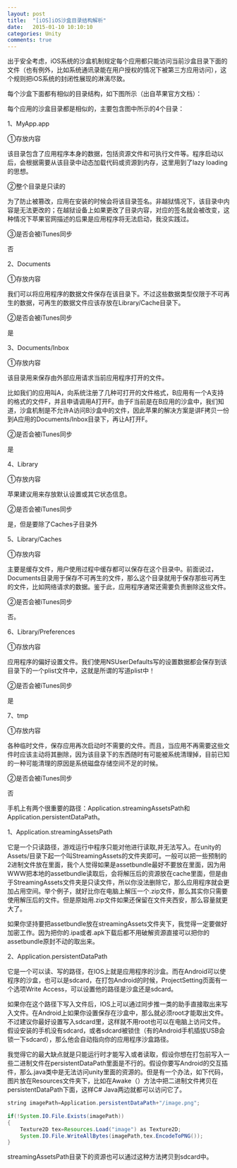 ```yaml
---
layout: post
title:  "[iOS]iOS沙盒目录结构解析"
date:   2015-01-10 10:10:10
categories: Unity
comments: true
---
```


出于安全考虑，iOS系统的沙盒机制规定每个应用都只能访问当前沙盒目录下面的文件（也有例外，比如系统通讯录能在用户授权的情况下被第三方应用访问），这个规则把iOS系统的封闭性展现的淋漓尽致。

每个沙盒下面都有相似的目录结构，如下图所示（出自苹果官方文档）：

每个应用的沙盒目录都是相似的，主要包含图中所示的4个目录：

1、MyApp.app

①存放内容

该目录包含了应用程序本身的数据，包括资源文件和可执行文件等。程序启动以后，会根据需要从该目录中动态加载代码或资源到内存，这里用到了lazy loading的思想。

②整个目录是只读的

为了防止被篡改，应用在安装的时候会将该目录签名。非越狱情况下，该目录中内容是无法更改的；在越狱设备上如果更改了目录内容，对应的签名就会被改变，这种情况下苹果官网描述的后果是应用程序将无法启动，我没实践过。

③是否会被iTunes同步

否

2、Documents

①存放内容

我们可以将应用程序的数据文件保存在该目录下。不过这些数据类型仅限于不可再生的数据，可再生的数据文件应该存放在Library/Cache目录下。

②是否会被iTunes同步

是

3、Documents/Inbox

①存放内容

该目录用来保存由外部应用请求当前应用程序打开的文件。

比如我们的应用叫A，向系统注册了几种可打开的文件格式，B应用有一个A支持的格式的文件F，并且申请调用A打开F。由于F当前是在B应用的沙盒中，我们知道，沙盒机制是不允许A访问B沙盒中的文件，因此苹果的解决方案是讲F拷贝一份到A应用的Documents/Inbox目录下，再让A打开F。

②是否会被iTunes同步

是

4、Library

①存放内容

苹果建议用来存放默认设置或其它状态信息。

②是否会被iTunes同步

是，但是要除了Caches子目录外

5、Library/Caches

①存放内容

主要是缓存文件，用户使用过程中缓存都可以保存在这个目录中。前面说过，Documents目录用于保存不可再生的文件，那么这个目录就用于保存那些可再生的文件，比如网络请求的数据。鉴于此，应用程序通常还需要负责删除这些文件。

②是否会被iTunes同步

否。

6、Library/Preferences

①存放内容

应用程序的偏好设置文件。我们使用NSUserDefaults写的设置数据都会保存到该目录下的一个plist文件中，这就是所谓的写道plist中！

②是否会被iTunes同步

是

7、tmp

①存放内容

各种临时文件，保存应用再次启动时不需要的文件。而且，当应用不再需要这些文件时应该主动将其删除，因为该目录下的东西随时有可能被系统清理掉，目前已知的一种可能清理的原因是系统磁盘存储空间不足的时候。

②是否会被iTunes同步

否

手机上有两个很重要的路径：Application.streamingAssetsPath和Application.persistentDataPath。

1、Application.streamingAssetsPath

它是一个只读路径，游戏运行中程序只能对他进行读取,并无法写入。在unity的Assets/目录下起一个叫StreamingAssets的文件夹即可。一般可以把一些预制的2进制文件放在里面，我个人觉得如果是assetbundle最好不要放在里面，因为用WWW把本地的assetbundle读取后，会将解压后的资源放在cache里面，但是由于StreamingAssets文件夹是只读文件，所以你没法删除它，那么应用程序就会更加占用空间。举个例子，就好比你在电脑上解压一个.zip文件，那么其实你只需要使用解压后的文件。但是原始用.zip文件如果还保留在文件夹西安，那么容量就更大了。

如果你坚持要把assetbundle放在streamingAssets文件夹下，我觉得一定要做好加密工作。因为把你的.ipa或者.apk下载后都不用破解资源直接可以把你的assetbundle原封不动的取出来。

2、Application.persistentDataPath

它是一个可以读、写的路径，在IOS上就是应用程序的沙盒。而在Android可以使程序的沙盒，也可以是sdcard，在打包Android的时候，ProjectSetting页面有一个选项Write Access，可以设置他的路径是沙盒还是sdcard。

如果你在这个路径下写入文件后，IOS上可以通过同步推一类的助手直接取出来写入文件。在Android上如果你设置保存在沙盒中，那么就必须root才能取出文件。不过建议你最好设置写入sdcard里，这样就不用root也可以在电脑上访问文件。假设安装的手机没有sdcard，或者sdcard被锁住（有的Android手机插拔USB会锁一下sdcard），那么他会自动指向你的应用程序沙盒路径。

我觉得它的最大缺点就是只能运行时才能写入或者读取，假设你想在打包前写入一些二进制文件在persistentDataPath里面是不行的。假设你要写Android的交互插件，那么.java类中是无法访问unity里面的资源的。但是有一个办法，如下代码，图片放在Resources文件夹下，比如在Awake（）方法中把二进制文件拷贝在persistentDataPath下面，这样C# Java两边就都可以访问它了。

```java
string imagePath=Application.persistentDataPath+"/image.png";  
  
if(!System.IO.File.Exists(imagePath))  
{  
    Texture2D tex=Resources.Load("image") as Texture2D;  
    System.IO.File.WriteAllBytes(imagePath,tex.EncodeToPNG());  
}  
```

streamingAssetsPath目录下的资源也可以通过这种方法拷贝到sdcard中。
